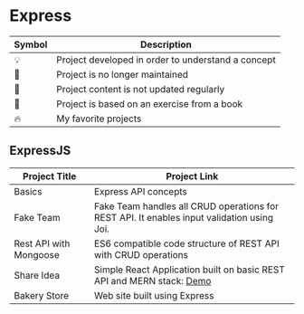 # Express

| Symbol | Description                                        |
| ------ | -------------------------------------------------- |
| 💡      | Project developed in order to understand a concept |
| 📕      | Project is no longer maintained                    |
| 👶      | Project content is not updated regularly           |
| 📝      | Project is based on an exercise from a book        |
| 🔥      | My favorite projects                               |

## ExpressJS

| Project Title          | Project Link                                                                                    |
| ---------------------- | ----------------------------------------------------------------------------------------------- |
| Basics                 | Express API concepts                                                                            |
| Fake Team              | Fake Team handles all CRUD operations for REST API. It enables input validation using Joi.      |
| Rest API with Mongoose | ES6 compatible code structure of REST API with CRUD operations                                  |
| Share Idea             | Simple React Application built on basic REST API and MERN stack: [Demo](https://go.aws/34QbTQl) |
| Bakery Store           | Web site built using Express                                                                    |
